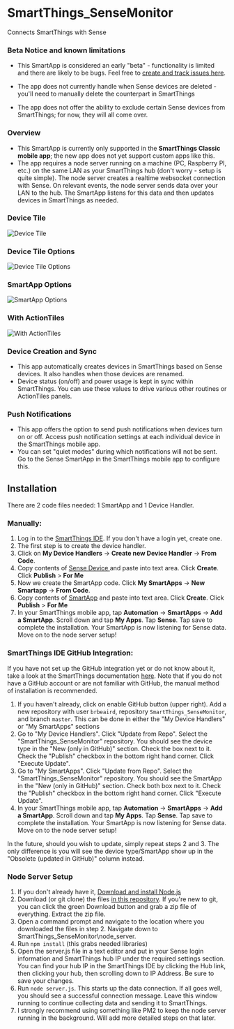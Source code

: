 # SmartThings_SenseMonitor
Connects SmartThings with Sense

### Beta Notice and known limitations
* This SmartApp is considered an early "beta" - functionality is limited and there are likely to be bugs. Feel free to <a href="https://github.com/brbeaird/SmartThings_SenseMonitor/issues">create and track issues here</a>.

* The app does not currently handle when Sense devices are deleted - you'll need to manually delete the counterpart in SmartThings
* The app does not offer the ability to exclude certain Sense devices from SmartThings; for now, they will all come over.

### Overview
* This SmartApp is currently only supported in the **SmartThings Classic mobile app**; the new app does not yet support custom apps like this.
* The app requires a node server running on a machine (PC, Raspberry PI, etc.) on the same LAN as your SmartThings hub (don't worry - setup is quite simple). The node server creates a realtime websocket connection with Sense. On relevant events, the node server sends data over your LAN to the hub. The SmartApp listens for this data and then updates devices in SmartThings as needed.

### Device Tile
![Device Tile](https://i.imgur.com/4G3Eo8n.png "Device Tile")


### Device Tile Options
![Device Tile Options](https://i.imgur.com/67yuCcd.png "Device Tile Options")


### SmartApp Options
![SmartApp Options](https://i.imgur.com/IVLCOQ0.png "SmartApp Options")

### With ActionTiles
![With ActionTiles](https://i.imgur.com/I1sY3IL.png "With ActionTiles")

### Device Creation and Sync
* This app automatically creates devices in SmartThings based on Sense devices. It also handles when those devices are renamed.
* Device status (on/off) and power usage is kept in sync within SmartThings. You can use these values to drive various other routines or ActionTiles panels.

### Push Notifications
* This app offers the option to send push notifications when devices turn on or off. Access push notification settings at each individual device in the SmartThings mobile app.
* You can set "quiet modes" during which notifications will not be sent. Go to the Sense SmartApp in the SmartThings mobile app to configure this.



## Installation

There are 2 code files needed: 1 SmartApp and 1 Device Handler.


### Manually:
1. Log in to the <a href="https://graph.api.smartthings.com/ide/">SmartThings IDE</a>. If you don't have a login yet, create one.
2. The first step is to create the device handler.
3. Click on **My Device Handlers** -> **Create new Device Handler** -> **From Code**.
4. Copy contents of <a href="https://raw.githubusercontent.com/brbeaird/SmartThings_SenseMonitor/master/devicetypes/brbeaird/sense-monitor-device.src/sense-monitor-device.groovy">Sense Device </a> and paste into text area. Click **Create**. Click **Publish** > **For Me**
5. Now we create the SmartApp code. Click **My SmartApps** -> **New Smartapp** -> **From Code**.
6. Copy contents of <a href="https://raw.githubusercontent.com/brbeaird/SmartThings_SenseMonitor/master/smartapps/brbeaird/sensemonitor.src/sensemonitor.groovy">SmartApp</a> and paste into text area. Click **Create**. Click **Publish** > **For Me**
7. In your SmartThings mobile app, tap **Automation** -> **SmartApps** -> **Add a SmartApp**. Scroll down and tap **My Apps**. Tap **Sense**. Tap save to complete the installation. Your SmartApp is now listening for Sense data. Move on to the node server setup! 

### SmartThings IDE GitHub Integration:

If you have not set up the GitHub integration yet or do not know about it, take a look at the SmartThings documentation [here](http://docs.smartthings.com/en/latest/tools-and-ide/github-integration.html). Note that if you do not have a GitHub account or are not familiar with GitHub, the manual method of installation is recommended.

1. If you haven't already, click on enable GitHub button (upper right). Add a new repository with user `brbeaird`, repository `SmartThings_SenseMonitor`, and branch `master`. This can be done in either the "My Device Handlers" or "My SmartApps" sections
2. Go to "My Device Handlers". Click "Update from Repo". Select the "SmartThings_SenseMonitor" repository. You should see the device type in the "New (only in GitHub)" section. Check the box next to it. Check the "Publish" checkbox in the bottom right hand corner. Click "Execute Update".
3. Go to "My SmartApps". Click "Update from Repo". Select the "SmartThings_SenseMonitor" repository. You should see the SmartApp in the "New (only in GitHub)" section. Check both box next to it. Check the "Publish" checkbox in the bottom right hand corner. Click "Execute Update".
4. In your SmartThings mobile app, tap **Automation** -> **SmartApps** -> **Add a SmartApp**. Scroll down and tap **My Apps**. Tap **Sense**. Tap save to complete the installation. Your SmartApp is now listening for Sense data. Move on to the node server setup! 

In the future, should you wish to update, simply repeat steps 2 and 3. The only difference is you will see the device type/SmartApp show up in the "Obsolete (updated in GitHub)" column instead.

### Node Server Setup
 1. If you don't already have it, <a href="https://nodejs.org/en/download/">Download and install Node.js</a>
 2. Download (or git clone) the  files <a href="https://github.com/brbeaird/SmartThings_SenseMonitor">in this repository</a>. If you're new to git, you can click the green Download button and grab a zip file of everything. Extract the zip file.
 3. Open a command prompt and navigate to the location where you downloaded the files in step 2. Navigate down to SmartThings_SenseMonitor\node_server. 
 4. Run `npm install` (this grabs needed libraries)
 5. Open the server.js file in a text editor and put in your Sense login information and SmartThings hub IP under the required settings section. You can find your hub IP in the SmartThings IDE by clicking the Hub link, then clicking your hub, then scrolling down to IP Address. Be sure to save your changes.
 6. Run `node server.js`. This starts up the data connection. If all goes well, you should see a successful connection message. Leave this window running to continue collecting data and sending it to SmartThings.
 7. I strongly recommend using something like PM2 to keep the node server running in the background. Will add more detailed steps on that later.
